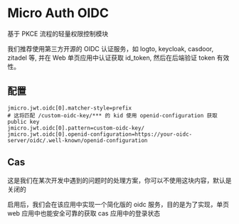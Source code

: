 # Micro Auth OIDC

基于 PKCE 流程的轻量权限控制模块

我们推荐使用第三方开源的 OIDC 认证服务，如 logto, keycloak, casdoor, zitadel 等, 并在 Web 单页应用中认证获取 id_token, 然后在后端验证 token 有效性。

## 配置

```properties
jmicro.jwt.oidc[0].matcher-style=prefix
# 这将匹配 /custom-oidc-key/*** 的 kid 使用 openid-configuration 获取 public key
jmicro.jwt.oidc[0].pattern=custom-oidc-key/
jmicro.jwt.oidc[0].openid-configuration=https://your-oidc-server/oidc/.well-known/openid-configuration
```

## Cas

这是我们在某次开发中遇到的问题时的处理方案，你可以不使用这块内容，默认是关闭的

启用后，我们会在该应用中实现一个简化版的 oidc 服务，目的是为了实现，单页 web 应用中也能安全可靠的获取 cas 应用中的登录状态
